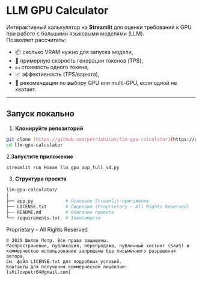 # LLM GPU Calculator

Интерактивный калькулятор на **Streamlit** для оценки требований к GPU при работе с большими языковыми моделями (LLM).  
Позволяет рассчитать:

- 📦 сколько VRAM нужно для запуска модели,
- 🚀 примерную скорость генерации токенов (TPS),
- 💵 стоимость одного токена,
- 📈 эффективность (TPS/варюта),
- 🤖 рекомендации по выбору GPU или multi-GPU, если одной не хватает.

---

## Запуск локально

1. **Клонируйте репозиторий**
```bash
git clone [https://github.com/petr1shilov/llm-gpu-calculator](https://github.com/petr1shilov/llm-gpu-calculator.git)
cd llm-gpu-calculator
```
2.**Запустите приложение**
```bash
streamlit run Новая llm_gpu_app_full_v4.py
```

3. **Структура проекта**
```bash
llm-gpu-calculator/
│
├── app.py            # Основное Streamlit-приложение
├── LICENSE.txt       # Лицензия (Proprietary – All Rights Reserved)
├── README.md         # Описание проекта
└── requirements.txt  # Зависимости
```

Proprietary – All Rights Reserved
```
© 2025 Шилов Петр. Все права защищены.
Распространение, публикация, перепродажа, публичный хостинг (SaaS) и коммерческое использование запрещены без письменного разрешения автора.
См. файл LICENSE.txt для подробных условий.
Контакты для получения коммерческой лицензии:
[shilovpetr64@gmail.com]
```
